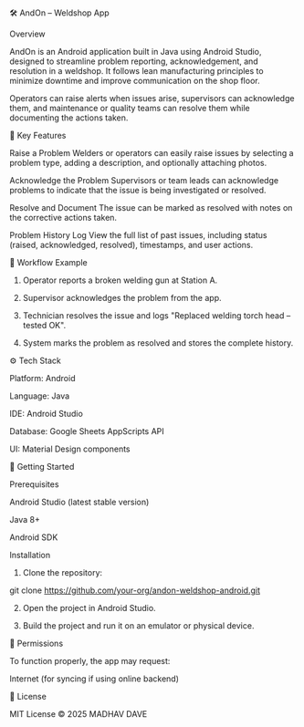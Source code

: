 

🛠️ AndOn – Weldshop App

Overview

AndOn is an Android application built in Java using Android Studio, designed to streamline problem reporting, acknowledgement, and resolution in a weldshop. It follows lean manufacturing principles to minimize downtime and improve communication on the shop floor.

Operators can raise alerts when issues arise, supervisors can acknowledge them, and maintenance or quality teams can resolve them while documenting the actions taken.



📲 Key Features

Raise a Problem
Welders or operators can easily raise issues by selecting a problem type, adding a description, and optionally attaching photos.

Acknowledge the Problem
Supervisors or team leads can acknowledge problems to indicate that the issue is being investigated or resolved.

Resolve and Document
The issue can be marked as resolved with notes on the corrective actions taken.

Problem History Log
View the full list of past issues, including status (raised, acknowledged, resolved), timestamps, and user actions. 




🧭 Workflow Example

1. Operator reports a broken welding gun at Station A.


2. Supervisor acknowledges the problem from the app.


3. Technician resolves the issue and logs "Replaced welding torch head – tested OK".


4. System marks the problem as resolved and stores the complete history.




⚙️ Tech Stack

Platform: Android

Language: Java

IDE: Android Studio

Database: Google Sheets AppScripts API

UI: Material Design components



🚀 Getting Started

Prerequisites

Android Studio (latest stable version)

Java 8+

Android SDK


Installation

1. Clone the repository:

git clone https://github.com/your-org/andon-weldshop-android.git

2. Open the project in Android Studio.


3. Build the project and run it on an emulator or physical device.



🔐 Permissions

To function properly, the app may request:

Internet (for syncing if using online backend)



📄 License

MIT License
© 2025 MADHAV DAVE

